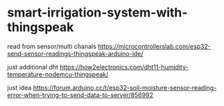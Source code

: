 # smart-irrigation-system-with-thingspeak



read from sensor/multi chanals
https://microcontrollerslab.com/esp32-send-sensor-readings-thingspeak-arduino-ide/



just additional dht
https://how2electronics.com/dht11-humidity-temperature-nodemcu-thingspeak/



just idea
https://forum.arduino.cc/t/esp32-soil-moisture-sensor-reading-error-when-trying-to-send-data-to-server/856992





